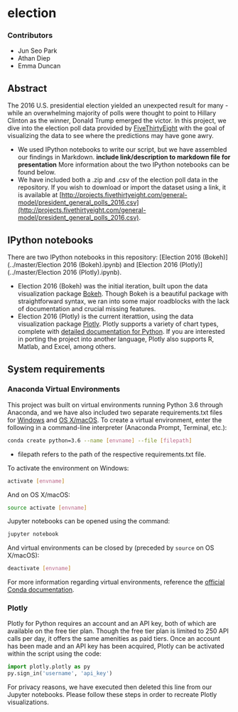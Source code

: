 # election

### Contributors
+ Jun Seo Park
+ Athan Diep
+ Emma Duncan

## Abstract
The 2016 U.S. presidential election yielded an unexpected result for many - while an overwhelming majority of polls were thought to point to Hillary Clinton as the winner, Donald Trump emerged the victor. In this project, we dive into the election poll data provided by [FiveThirtyEight](https://projects.fivethirtyeight.com/2016-election-forecast/) with the goal of visualizing the data to see where the predictions may have gone awry. 
+ We used IPython notebooks to write our script, but we have assembled our findings in Markdown. **include link/description to markdown file for presentation** More information about the two IPython notebooks can be found below.
+ We have included both a .zip and .csv of the election poll data in the repository. If you wish to download or import the dataset using a link, it is available at [http://projects.fivethirtyeight.com/general-model/president_general_polls_2016.csv](http://projects.fivethirtyeight.com/general-model/president_general_polls_2016.csv).

## IPython notebooks
There are two IPython notebooks in this repository: [Election 2016 (Bokeh)](../master/Election 2016 (Bokeh).ipynb) and [Election 2016 (Plotly)](../master/Election 2016 (Plotly).ipynb).
+ Election 2016 (Bokeh) was the initial iteration, built upon the data visualization package [Bokeh](http://bokeh.pydata.org/en/latest/#). Though Bokeh is a beautiful package with straightforward syntax, we ran into some major roadblocks with the lack of documentation and crucial missing features.
+ Election 2016 (Plotly) is the current iterattion, using the data visualization package [Plotly](https://plot.ly). Plotly supports a variety of chart types, complete with [detailed documentation for Python](https://plot.ly/python/). If you are interested in porting the project into another language, Plotly also supports R, Matlab, and Excel, among others.

## System requirements
### Anaconda Virtual Environments
This project was built on virtual environments running Python 3.6 through Anaconda, and we have also included two separate requirements.txt files for [Windows](..blob/master/requirements_windows.txt) and [OS X/macOS](..blob/master/requirements_mac.txt).
To create a virtual environment, enter the following in a command-line interpreter (Anaconda Prompt, Terminal, etc.):
```sh
conda create python=3.6 --name [envname] --file [filepath]
```
+ filepath refers to the path of the respective requirements.txt file.

To activate the environment on Windows:
```sh
activate [envname]
```
And on OS X/macOS:
```sh
source activate [envname]
```
Jupyter notebooks can be opened using the command:
```sh
jupyter notebook
```
And virtual environments can be closed by (preceded by `source` on OS X/macOS):
```sh
deactivate [envname]
```
For more information regarding virtual environments, reference the [official Conda documentation](https://conda.io/docs/using/envs.html).

### Plotly
Plotly for Python requires an account and an API key, both of which are available on the free tier plan. Though the free tier plan is limited to 250 API calls per day, it offers the same amenities as paid tiers.
Once an account has been made and an API key has been acquired, Plotly can be activated within the script using the code:
```python
import plotly.plotly as py
py.sign_in('username', 'api_key')
```
For privacy reasons, we have executed then deleted this line from our Jupyter notebooks. Please follow these steps in order to recreate Plotly visualizations.